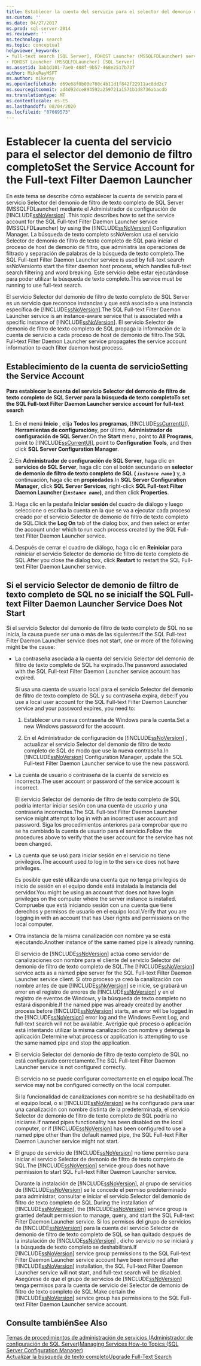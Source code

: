 ```yaml
---
title: Establecer la cuenta del servicio para el selector del demonio de filtro completo | Microsoft Docs
ms.custom: ''
ms.date: 04/27/2017
ms.prod: sql-server-2014
ms.reviewer: ''
ms.technology: search
ms.topic: conceptual
helpviewer_keywords:
- full-text search [SQL Server], FDHOST Launcher (MSSQLFDLauncher) service account
- FDHOST Launcher (MSSQLFDLauncher) [SQL Server]
ms.assetid: 3ab1d101-7ae0-488f-9b57-468e2517b737
author: MikeRayMSFT
ms.author: mikeray
ms.openlocfilehash: d69e68f0b00e760c4b11d1f842f22911ac8dd2c7
ms.sourcegitcommit: ad4d92dce894592a259721a1571b1d8736abacdb
ms.translationtype: MT
ms.contentlocale: es-ES
ms.lasthandoff: 08/04/2020
ms.locfileid: "87669573"
---
```

# <a name="set-the-service-account-for-the-full-text-filter-daemon-launcher"></a><span data-ttu-id="28fd8-102">Establecer la cuenta del servicio para el selector del demonio de filtro completo</span><span class="sxs-lookup"><span data-stu-id="28fd8-102">Set the Service Account for the Full-text Filter Daemon Launcher</span></span>
  <span data-ttu-id="28fd8-103">En este tema se describe cómo establecer la cuenta de servicio para el servicio Selector del demonio de filtro de texto completo de SQL Server (MSSQLFDLauncher) mediante el Administrador de configuración de [!INCLUDE[ssNoVersion](../../includes/ssnoversion-md.md)] .</span><span class="sxs-lookup"><span data-stu-id="28fd8-103">This topic describes how to set the service account for the SQL Full-text Filter Daemon Launcher service (MSSQLFDLauncher) by using the [!INCLUDE[ssNoVersion](../../includes/ssnoversion-md.md)] Configuration Manager.</span></span> <span data-ttu-id="28fd8-104">La búsqueda de texto completo ssNoVersion usa el servicio Selector de demonio de filtro de texto completo de SQL para iniciar el proceso de host de demonio de filtro, que administra las operaciones de filtrado y separación de palabras de la búsqueda de texto completo.</span><span class="sxs-lookup"><span data-stu-id="28fd8-104">The SQL Full-text Filter Daemon Launcher service is used by full-text search ssNoVersionto start the filter daemon host process, which handles full-text search filtering and word breaking.</span></span> <span data-ttu-id="28fd8-105">Este servicio debe estar ejecutándose para poder utilizar la búsqueda de texto completo.</span><span class="sxs-lookup"><span data-stu-id="28fd8-105">This service must be running to use full-text search.</span></span>  
  
 <span data-ttu-id="28fd8-106">El servicio Selector del demonio de filtro de texto completo de SQL Server es un servicio que reconoce instancias y que está asociado a una instancia específica de [!INCLUDE[ssNoVersion](../../includes/ssnoversion-md.md)].</span><span class="sxs-lookup"><span data-stu-id="28fd8-106">The SQL Full-text Filter Daemon Launcher service is an instance-aware service that is associated with a specific instance of [!INCLUDE[ssNoVersion](../../includes/ssnoversion-md.md)].</span></span> <span data-ttu-id="28fd8-107">El servicio Selector de demonio de filtro de texto completo de SQL propaga la información de la cuenta de servicio a cada proceso de host de demonio de filtro.</span><span class="sxs-lookup"><span data-stu-id="28fd8-107">The SQL Full-text Filter Daemon Launcher service propagates the service account information to each filter daemon host process.</span></span>  
  
  
##  <a name="setting-the-service-account"></a><a name="setting"></a><span data-ttu-id="28fd8-108">Establecimiento de la cuenta de servicio</span><span class="sxs-lookup"><span data-stu-id="28fd8-108">Setting the Service Account</span></span>  
  
#### <a name="to-set-the-sql-full-text-filter-daemon-launcher-service-account-for-full-text-search"></a><span data-ttu-id="28fd8-109">Para establecer la cuenta del servicio Selector del demonio de filtro de texto completo de SQL Server para la búsqueda de texto completo</span><span class="sxs-lookup"><span data-stu-id="28fd8-109">To set the SQL Full-text Filter Daemon Launcher service account for full-text search</span></span>  
  
1.  <span data-ttu-id="28fd8-110">En el menú **Inicio** , elija **Todos los programas**, [!INCLUDE[ssCurrentUI](../../includes/sscurrentui-md.md)], **Herramientas de configuración**y, por último, **Administrador de configuración de SQL Server**.</span><span class="sxs-lookup"><span data-stu-id="28fd8-110">On the **Start** menu, point to **All Programs**, point to [!INCLUDE[ssCurrentUI](../../includes/sscurrentui-md.md)], point to **Configuration Tools**, and then click **SQL Server Configuration Manager**.</span></span>  
  
2.  <span data-ttu-id="28fd8-111">En **Administrador de configuración de SQL Server**, haga clic en **servicios de SQL Server**, haga clic con el botón secundario en **selector de demonio de filtro de texto completo de SQL ( *`instance name`* )** y, a continuación, haga clic en **propiedades**.</span><span class="sxs-lookup"><span data-stu-id="28fd8-111">In **SQL Server Configuration Manager**, click **SQL Server Services**, right-click **SQL Full-text Filter Daemon Launcher (*`instance name`*)**, and then click **Properties**.</span></span>  
  
3.  <span data-ttu-id="28fd8-112">Haga clic en la pestaña **Iniciar sesión** del cuadro de diálogo y luego seleccione o escriba la cuenta en la que se va a ejecutar cada proceso creado por el servicio Selector de demonio de filtro de texto completo de SQL.</span><span class="sxs-lookup"><span data-stu-id="28fd8-112">Click the **Log On** tab of the dialog box, and then select or enter the account under which to run each process created by the SQL Full-text Filter Daemon Launcher service.</span></span>  
  
4.  <span data-ttu-id="28fd8-113">Después de cerrar el cuadro de diálogo, haga clic en **Reiniciar** para reiniciar el servicio Selector de demonio de filtro de texto completo de SQL.</span><span class="sxs-lookup"><span data-stu-id="28fd8-113">After you close the dialog box, click **Restart** to restart the SQL Full-text Filter Daemon Launcher service.</span></span>  
  
  
##  <a name="if-the-sql-full-text-filter-daemon-launcher-service-does-not-start"></a><a name="error"></a><span data-ttu-id="28fd8-114">Si el servicio Selector de demonio de filtro de texto completo de SQL no se inicia</span><span class="sxs-lookup"><span data-stu-id="28fd8-114">If the SQL Full-text Filter Daemon Launcher Service Does Not Start</span></span>  
 <span data-ttu-id="28fd8-115">Si el servicio Selector del demonio de filtro de texto completo de SQL no se inicia, la causa puede ser una o más de las siguientes:</span><span class="sxs-lookup"><span data-stu-id="28fd8-115">If the SQL Full-text Filter Daemon Launcher service does not start, one or more of the following might be the cause:</span></span>  
  
-   <span data-ttu-id="28fd8-116">La contraseña asociada a la cuenta del servicio Selector del demonio de filtro de texto completo de SQL ha expirado.</span><span class="sxs-lookup"><span data-stu-id="28fd8-116">The password associated with the SQL Full-text Filter Daemon Launcher service account has expired.</span></span>  
  
     <span data-ttu-id="28fd8-117">Si usa una cuenta de usuario local para el servicio Selector del demonio de filtro de texto completo de SQL y su contraseña expira, debe:</span><span class="sxs-lookup"><span data-stu-id="28fd8-117">If you use a local user account for the SQL Full-text Filter Daemon Launcher service and your password expires, you need to:</span></span>  
  
    1.  <span data-ttu-id="28fd8-118">Establecer una nueva contraseña de Windows para la cuenta.</span><span class="sxs-lookup"><span data-stu-id="28fd8-118">Set a new Windows password for the account.</span></span>  
  
    2.  <span data-ttu-id="28fd8-119">En el Administrador de configuración de [!INCLUDE[ssNoVersion](../../includes/ssnoversion-md.md)] , actualizar el servicio Selector del demonio de filtro de texto completo de SQL de modo que use la nueva contraseña.</span><span class="sxs-lookup"><span data-stu-id="28fd8-119">In [!INCLUDE[ssNoVersion](../../includes/ssnoversion-md.md)] Configuration Manager, update the SQL Full-text Filter Daemon Launcher service to use the new password.</span></span>  
  
-   <span data-ttu-id="28fd8-120">La cuenta de usuario o contraseña de la cuenta de servicio es incorrecta.</span><span class="sxs-lookup"><span data-stu-id="28fd8-120">The user account or password of the service account is incorrect.</span></span>  
  
     <span data-ttu-id="28fd8-121">El servicio Selector del demonio de filtro de texto completo de SQL podría intentar iniciar sesión con una cuenta de usuario y una contraseña incorrectas.</span><span class="sxs-lookup"><span data-stu-id="28fd8-121">The SQL Full-text Filter Daemon Launcher service might attempt to log in with an incorrect user account and password.</span></span> <span data-ttu-id="28fd8-122">Siga los procedimientos anteriores para comprobar que no se ha cambiado la cuenta de usuario para el servicio.</span><span class="sxs-lookup"><span data-stu-id="28fd8-122">Follow the procedures above to verify that the user account for the service has not been changed.</span></span>  
  
-   <span data-ttu-id="28fd8-123">La cuenta que se usó para iniciar sesión en el servicio no tiene privilegios.</span><span class="sxs-lookup"><span data-stu-id="28fd8-123">The account used to log in to the service does not have privileges.</span></span>  
  
     <span data-ttu-id="28fd8-124">Es posible que esté utilizando una cuenta que no tenga privilegios de inicio de sesión en el equipo donde está instalada la instancia del servidor.</span><span class="sxs-lookup"><span data-stu-id="28fd8-124">You might be using an account that does not have login privileges on the computer where the server instance is installed.</span></span> <span data-ttu-id="28fd8-125">Compruebe que está iniciando sesión con una cuenta que tiene derechos y permisos de usuario en el equipo local.</span><span class="sxs-lookup"><span data-stu-id="28fd8-125">Verify that you are logging in with an account that has User rights and permissions on the local computer.</span></span>  
  
-   <span data-ttu-id="28fd8-126">Otra instancia de la misma canalización con nombre ya se está ejecutando.</span><span class="sxs-lookup"><span data-stu-id="28fd8-126">Another instance of the same named pipe is already running.</span></span>  
  
     <span data-ttu-id="28fd8-127">El servicio de [!INCLUDE[ssNoVersion](../../includes/ssnoversion-md.md)] actúa como servidor de canalizaciones con nombre para el cliente del servicio Selector del demonio de filtro de texto completo de SQL.</span><span class="sxs-lookup"><span data-stu-id="28fd8-127">The [!INCLUDE[ssNoVersion](../../includes/ssnoversion-md.md)] service acts as a named pipe server for the SQL Full-text Filter Daemon Launcher service client.</span></span> <span data-ttu-id="28fd8-128">Si otro proceso ya creó la canalización con nombre antes de que [!INCLUDE[ssNoVersion](../../includes/ssnoversion-md.md)] se inicie, se grabará un error en el registro de errores de [!INCLUDE[ssNoVersion](../../includes/ssnoversion-md.md)] y en el registro de eventos de Windows, y la búsqueda de texto completo no estará disponible.</span><span class="sxs-lookup"><span data-stu-id="28fd8-128">If the named pipe was already created by another process before [!INCLUDE[ssNoVersion](../../includes/ssnoversion-md.md)] starts, an error will be logged in the [!INCLUDE[ssNoVersion](../../includes/ssnoversion-md.md)] error log and the Windows Event Log, and full-text search will not be available.</span></span>  <span data-ttu-id="28fd8-129">Averigüe qué proceso o aplicación está intentando utilizar la misma canalización con nombre y detenga la aplicación.</span><span class="sxs-lookup"><span data-stu-id="28fd8-129">Determine what process or application is attempting to use the same named pipe and stop the application.</span></span>  
  
-   <span data-ttu-id="28fd8-130">El servicio Selector del demonio de filtro de texto completo de SQL no está configurado correctamente.</span><span class="sxs-lookup"><span data-stu-id="28fd8-130">The SQL Full-text Filter Daemon Launcher service is not configured correctly.</span></span>  
  
     <span data-ttu-id="28fd8-131">El servicio no se puede configurar correctamente en el equipo local.</span><span class="sxs-lookup"><span data-stu-id="28fd8-131">The service may not be configured correctly on the local computer.</span></span>  
  
     <span data-ttu-id="28fd8-132">Si la funcionalidad de canalizaciones con nombre se ha deshabilitado en el equipo local, o si [!INCLUDE[ssNoVersion](../../includes/ssnoversion-md.md)] se ha configurado para usar una canalización con nombre distinta de la predeterminada, el servicio Selector de demonio de filtro de texto completo de SQL podría no iniciarse.</span><span class="sxs-lookup"><span data-stu-id="28fd8-132">If named pipes functionality has been disabled on the local computer, or if [!INCLUDE[ssNoVersion](../../includes/ssnoversion-md.md)] has been configured to use a named pipe other than the default named pipe, the SQL Full-text Filter Daemon Launcher service might not start.</span></span>  
  
-   <span data-ttu-id="28fd8-133">El grupo de servicio de [!INCLUDE[ssNoVersion](../../includes/ssnoversion-md.md)] no tiene permiso para iniciar el servicio Selector de demonio de filtro de texto completo de SQL.</span><span class="sxs-lookup"><span data-stu-id="28fd8-133">The [!INCLUDE[ssNoVersion](../../includes/ssnoversion-md.md)] service group does not have permission to start SQL Full-text Filter Daemon Launcher service.</span></span>  
  
     <span data-ttu-id="28fd8-134">Durante la instalación de [!INCLUDE[ssNoVersion](../../includes/ssnoversion-md.md)], al grupo de servicios de [!INCLUDE[ssNoVersion](../../includes/ssnoversion-md.md)] se le concede el permiso predeterminado para administrar, consultar e iniciar el servicio Selector del demonio de filtro de texto completo de SQL.</span><span class="sxs-lookup"><span data-stu-id="28fd8-134">During the installation of [!INCLUDE[ssNoVersion](../../includes/ssnoversion-md.md)], the [!INCLUDE[ssNoVersion](../../includes/ssnoversion-md.md)] service group is granted default permission to manage, query, and start the SQL Full-text Filter Daemon Launcher service.</span></span> <span data-ttu-id="28fd8-135">Si los permisos del grupo de servicios de [!INCLUDE[ssNoVersion](../../includes/ssnoversion-md.md)] para la cuenta del servicio Selector de demonio de filtro de texto completo de SQL se han quitado después de la instalación de [!INCLUDE[ssNoVersion](../../includes/ssnoversion-md.md)] , dicho servicio no se iniciará y la búsqueda de texto completo se deshabilitará.</span><span class="sxs-lookup"><span data-stu-id="28fd8-135">If [!INCLUDE[ssNoVersion](../../includes/ssnoversion-md.md)] service group permissions to the SQL Full-text Filter Daemon Launcher service account have been removed after [!INCLUDE[ssNoVersion](../../includes/ssnoversion-md.md)] installation, the SQL Full-text Filter Daemon Launcher service will not start, and full-text search will be disabled.</span></span> <span data-ttu-id="28fd8-136">Asegúrese de que el grupo de servicios de [!INCLUDE[ssNoVersion](../../includes/ssnoversion-md.md)] tenga permisos para la cuenta de servicio del Selector de demonio de filtro de texto completo de SQL.</span><span class="sxs-lookup"><span data-stu-id="28fd8-136">Make certain the [!INCLUDE[ssNoVersion](../../includes/ssnoversion-md.md)] service group has permissions to the SQL Full-text Filter Daemon Launcher service account.</span></span>  
  
  
## <a name="see-also"></a><span data-ttu-id="28fd8-137">Consulte también</span><span class="sxs-lookup"><span data-stu-id="28fd8-137">See Also</span></span>  
 [<span data-ttu-id="28fd8-138">Temas de procedimientos de administración de servicios &#40;Administrador de configuración de SQL Server&#41;</span><span class="sxs-lookup"><span data-stu-id="28fd8-138">Managing Services How-to Topics &#40;SQL Server Configuration Manager&#41;</span></span>](../../database-engine/managing-services-how-to-topics-sql-server-configuration-manager.md)  
 [<span data-ttu-id="28fd8-139">Actualizar la búsqueda de texto completo</span><span class="sxs-lookup"><span data-stu-id="28fd8-139">Upgrade Full-Text Search</span></span>](upgrade-full-text-search.md)  
  
  

